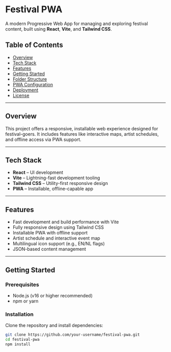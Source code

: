 # Festival PWA

A modern Progressive Web App for managing and exploring festival content, built using **React**, **Vite**, and **Tailwind CSS**.

## Table of Contents

- [Overview](#overview)
- [Tech Stack](#tech-stack)
- [Features](#features)
- [Getting Started](#getting-started)
- [Folder Structure](#folder-structure)
- [PWA Configuration](#pwa-configuration)
- [Deployment](#deployment)
- [License](#license)

---

## Overview

This project offers a responsive, installable web experience designed for festival-goers. It includes features like interactive maps, artist schedules, and offline access via PWA support.

---

## Tech Stack

- **React** – UI development
- **Vite** – Lightning-fast development tooling
- **Tailwind CSS** – Utility-first responsive design
- **PWA** – Installable, offline-capable app

---

## Features

- Fast development and build performance with Vite
- Fully responsive design using Tailwind CSS
- Installable PWA with offline support
- Artist schedule and interactive event map
- Multilingual icon support (e.g., EN/NL flags)
- JSON-based content management

---

## Getting Started

### Prerequisites

- Node.js (v16 or higher recommended)
- npm or yarn

### Installation

Clone the repository and install dependencies:

```bash
git clone https://github.com/your-username/festival-pwa.git
cd festival-pwa
npm install
